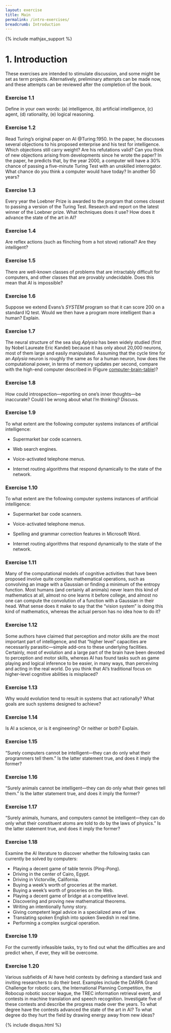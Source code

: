 ```yaml
---
layout: exercise
title: Main
permalink: /intro-exercises/
breadcrumb: Introduction
---
```


{% include mathjax_support %}

# 1. Introduction

These exercises are intended to stimulate discussion, and some might be
set as term projects. Alternatively, preliminary attempts can be made
now, and these attempts can be reviewed after the completion of the
book.

### Exercise 1.1
Define in your own words: (a) intelligence, (b) artificial intelligence,
(c) agent, (d) rationality, (e) logical reasoning.

### Exercise 1.2
Read Turing’s original paper on AI @Turing:1950. In the paper, he
discusses several objections to his proposed enterprise and his test for
intelligence. Which objections still carry weight? Are his refutations
valid? Can you think of new objections arising from developments since
he wrote the paper? In the paper, he predicts that, by the year 2000, a
computer will have a 30% chance of passing a five-minute Turing Test
with an unskilled interrogator. What chance do you think a computer
would have today? In another 50 years?

### Exercise 1.3
Every year the Loebner Prize is awarded to the program that comes
closest to passing a version of the Turing Test. Research and report on
the latest winner of the Loebner prize. What techniques does it use? How
does it advance the state of the art in AI?

### Exercise 1.4
Are reflex actions (such as flinching from a hot stove) rational? Are
they intelligent?

### Exercise 1.5
There are well-known classes of problems that are intractably difficult
for computers, and other classes that are provably undecidable. Does
this mean that AI is impossible?

### Exercise 1.6
Suppose we extend Evans’s *SYSTEM* program so that it can score 200 on a standard
IQ test. Would we then have a program more intelligent than a human?
Explain.

### Exercise 1.7
The neural structure of the sea slug *Aplysia* has been
widely studied (first by Nobel Laureate Eric Kandel) because it has only
about 20,000 neurons, most of them large and easily manipulated.
Assuming that the cycle time for an *Aplysia* neuron is
roughly the same as for a human neuron, how does the computational
power, in terms of memory updates per second, compare with the high-end
computer described in (Figure [computer-brain-table](#/))?

### Exercise 1.8
How could introspection—reporting on one’s inner thoughts—be inaccurate?
Could I be wrong about what I’m thinking? Discuss.

### Exercise 1.9
To what extent are the following computer systems instances of
artificial intelligence:

-   Supermarket bar code scanners.

-   Web search engines.

-   Voice-activated telephone menus.

-   Internet routing algorithms that respond dynamically to the state of
    the network.

### Exercise 1.10
To what extent are the following computer systems instances of
artificial intelligence:

- Supermarket bar code scanners.

- Voice-activated telephone menus.

- Spelling and grammar correction features in Microsoft Word.

- Internet routing algorithms that respond dynamically to the state of the network.

### Exercise 1.11
Many of the computational models of cognitive activities that have been
proposed involve quite complex mathematical operations, such as
convolving an image with a Gaussian or finding a minimum of the entropy
function. Most humans (and certainly all animals) never learn this kind
of mathematics at all, almost no one learns it before college, and
almost no one can compute the convolution of a function with a Gaussian
in their head. What sense does it make to say that the “vision system”
is doing this kind of mathematics, whereas the actual person has no idea
how to do it?

### Exercise 1.12
Some authors have claimed that perception and motor skills are the most
important part of intelligence, and that “higher level” capacities are
necessarily parasitic—simple add-ons to these underlying facilities.
Certainly, most of evolution and a large part of the brain have been
devoted to perception and motor skills, whereas AI has found tasks such
as game playing and logical inference to be easier, in many ways, than
perceiving and acting in the real world. Do you think that AI’s
traditional focus on higher-level cognitive abilities is misplaced?

### Exercise 1.13
Why would evolution tend to result in systems that act rationally? What
goals are such systems designed to achieve?

### Exercise 1.14
Is AI a science, or is it engineering? Or neither or both? Explain.

### Exercise 1.15
“Surely computers cannot be intelligent—they can do only what their
programmers tell them.” Is the latter statement true, and does it imply
the former?

### Exercise 1.16
“Surely animals cannot be intelligent—they can do only what their genes
tell them.” Is the latter statement true, and does it imply the former?

### Exercise 1.17
“Surely animals, humans, and computers cannot be intelligent—they can do
only what their constituent atoms are told to do by the laws of
physics.” Is the latter statement true, and does it imply the former?

### Exercise 1.18
Examine the AI literature to discover whether the following tasks can
currently be solved by computers:

- Playing a decent game of table tennis (Ping-Pong).
- Driving in the center of Cairo, Egypt.
- Driving in Victorville, California.
- Buying a week’s worth of groceries at the market.
- Buying a week’s worth of groceries on the Web.
- Playing a decent game of bridge at a competitive level.
- Discovering and proving new mathematical theorems.
- Writing an intentionally funny story.
- Giving competent legal advice in a specialized area of law.
- Translating spoken English into spoken Swedish in real time.
- Performing a complex surgical operation.

### Exercise 1.19
For the currently infeasible tasks, try to find out what the
difficulties are and predict when, if ever, they will be overcome.

### Exercise 1.20
Various subfields of AI have held contests by defining a standard task
and inviting researchers to do their best. Examples include the DARPA
Grand Challenge for robotic cars, the International Planning
Competition, the Robocup robotic soccer league, the TREC information
retrieval event, and contests in machine translation and speech
recognition. Investigate five of these contests and describe the
progress made over the years. To what degree have the contests advanced
the state of the art in AI? To what degree do they hurt the field by
drawing energy away from new ideas?

{% include disqus.html %}